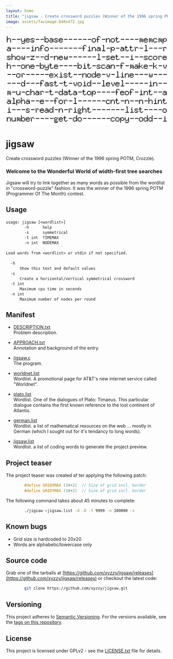 ```yaml
---
layout: home
title: "jigsaw - Create crossword puzzles (Winner of the 1996 spring POTM, Crozzle)"
image: assets/favimage-840x472.jpg
---
```


![preview](assets/favimage-840x472.jpg)

# jigsaw

Create crossword puzzles (Winner of the 1996 spring POTM, Crozzle).

### Welcome to the Wonderful World of width-first tree searches

Jigsaw will try to link together as many words as possible from the wordlist in "crossword-puzzle" fashion.
It was the winner of the 1996 spring POTM (Programmer Of The Month) contest.

## Usage

```
usage: jigsaw [<wordlist>]
        -h      help
        -s      symmetrical
        -t int  TIMEMAX
        -n int  NODEMAX

Load words from <wordlist> or stdin if not specified.

  -h
      Show this text and default values
  -s
      Create a horizontal/vertical symmetrical crossword
  -t int
      Maximum cpu time in seconds
  -n int
      Maximum number of nodes per round
```

## Manifest

 - [DESCRIPTION.txt](DESCRIPTION.txt)  
   Problem description.

 - [APPROACH.txt](APPROACH.txt)  
   Annotation and background of the entry.

 - [jigsaw.c](jigsaw.c)  
   The program.

 - [worldnet.list](worldnet.list)  
   Wordlist. A promotional page for AT&T's new internet service called "Worldnet".

 - [plato.list](plato.list)  
   Wordlist. One of the dialogues of Plato: Timaeus. This particular dialogue contains the first known reference to the lost continent of Atlantis.

 - [german.list](german.list)  
   Wordlist. a list of mathematical resources on the web ... mostly in German (which I sought out for it's tendancy to long words).

 - [jigsaw.list](jigsaw.list)  
   Wordlist. a list of coding words to generate the project preview.

## Project teaser

The project teaser was created af ter applying the following patch:

```C
        #define GRIDXMAX (34+2)  // Size of grid incl. border
        #define GRIDYMAX (10+2)  // Size of grid incl. border
```

The following command takes about 45 minutes to complete:

```sh
        ./jigsaw <jigsaw.list -d -D -t 9999 -n 100000 -s
```

## Known bugs

- Grid size is hardcoded to 20x20
- Words are alphabetic/lowercase only

## Source code

Grab one of the tarballs at [https://github.com/xyzzy/jigsaw/releases](https://github.com/xyzzy/jigsaw/releases) or checkout the latest code:

```sh
        git clone https://github.com/xyzzy/jigsaw.git
```

## Versioning

This project adheres to [Semantic Versioning](http://semver.org/spec/v2.0.0.html).
For the versions available, see the [tags on this repository](https://github.com/xyzzy/jigsaw/tags).

## License

This project is licensed under GPLv2 - see the [LICENSE.txt](LICENSE.txt) file for details.
